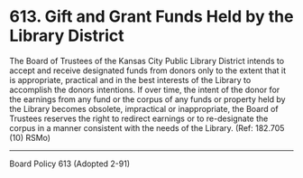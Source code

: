# 613. Gift and Grant Funds Held by the Library District

The Board of Trustees of the Kansas City Public Library District intends to accept and receive designated funds from donors only to the extent that it is appropriate, practical and in the best interests of the Library to accomplish the donors intentions. If over time, the intent of the donor for the earnings from any fund or the corpus of any funds or property held by the Library becomes obsolete, impractical or inappropriate, the Board of Trustees reserves the right to redirect earnings or to re-designate the corpus in a manner consistent with the needs of the Library. (Ref: 182.705 (10) RSMo)

---

Board Policy 613 (Adopted 2-91)
